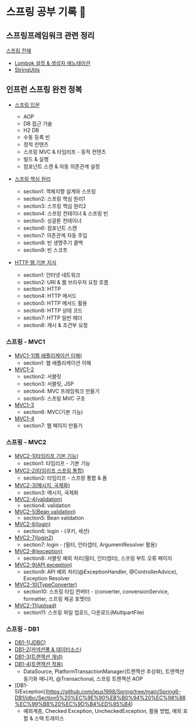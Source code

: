 # 스프링 공부 기록 💪

## 스프링프레임워크 관련 정리
[스프링 전체](https://github.com/jeus1998/Spring/tree/main/Spring)

- [Lombok 설정 & 생성자 애노테이션](https://github.com/jeus1998/Spring/blob/main/Spring/Lombok%20%EC%84%A4%EC%A0%95%20%26%20%EC%83%9D%EC%84%B1%EC%9E%90%20%EC%95%A0%EB%85%B8%ED%85%8C%EC%9D%B4%EC%85%98.md)
- [StringUtils](https://github.com/jeus1998/Spring/blob/main/Spring/StringUtils.md)

## 인프런 스프링 완전 정복 

- [스프링 입문](https://github.com/jeus1998/Spring/tree/main/Spring1/hello-spring/src)
  - AOP
  - DB 접근 기술 
  - H2 DB
  - 수동 등록 빈 
  - 정적 컨텐츠
  - 스프링 MVC & 타임리프 - 동적 컨텐츠 
  - 빌드 & 실행 
  - 컴포넌트 스캔 & 자동 의존관계 설정 

- [스프링 핵심 원리](https://github.com/jeus1998/Spring/tree/main/Spring2/core/src/%EC%8A%A4%ED%94%84%EB%A7%81%20%ED%95%B5%EC%8B%AC%20%EC%9B%90%EB%A6%AC%20-%20%EA%B8%B0%EB%B3%B8%ED%8E%B8)
  - section1: 객체지향 설계와 스프링 
  - section2: 스프링 핵심 원리1
  - section3: 스프링 핵심 원리2
  - section4: 스프링 컨테이너 & 스프링 빈 
  - section5: 싱글톤 컨테이너 
  - section6: 컴포넌트 스캔 
  - section7: 의존관계 자동 주입 
  - section8: 빈 생명주기 콜백 
  - section9: 빈 스코프 
- [HTTP 웹 기본 지식](https://github.com/jeus1998/Spring/tree/main/Spring3-HTTP)
  - section1: 인터넷 네트워크 
  - section2: URI & 웹 브라우저 요청 흐름 
  - section3: HTTP 
  - section4: HTTP 메서드
  - section5: HTTP 메서드 활용 
  - section6: HTTP 상태 코드 
  - section7: HTTP 일반 헤더 
  - section8: 캐시 & 조건부 요청 

### 스프링 - MVC1
- [MVC1-1(웹 애플리케이션 이해)](https://github.com/jeus1998/Spring/tree/main/Spring4-MVC1/1%20%EC%9B%B9%20%EC%95%A0%ED%94%8C%EB%A6%AC%EC%BC%80%EC%85%98%20%EC%9D%B4%ED%95%B4)
  - section1: 웹 애플리케이션 이해 
- [MVC1-2](https://github.com/jeus1998/Spring/tree/main/Spring4-MVC1/2%20Servlet/servlet/src/%EC%8A%A4%ED%94%84%EB%A7%81%20MVC%201)
  - section2: 서블릿
  - section3: 서블릿, JSP
  - section4: MVC 프레임워크 만들기
  - section5: 스프링 MVC 구조
- [MVC1-3](https://github.com/jeus1998/Spring/tree/main/Spring4-MVC1/mvc/src/%EA%B8%B0%EB%A1%9D)
  - section6: MVC(기본 기능)
- [MVC1-4](https://github.com/jeus1998/Spring/tree/main/Spring4-MVC1/itemservice/src/%EA%B8%B0%EB%A1%9D)
  - section7: 웹 페이지 만들기 

### 스프링 - MVC2
- [MVC2-1(타임리프 기본 기능)](https://github.com/jeus1998/Spring/tree/main/Spring5-MVC2/thymeleaf/src/%EA%B8%B0%EB%A1%9D)
  - section1: 타임리프 - 기본 기능
- [MVC2-2(타임리프 스프링 통합)](https://github.com/jeus1998/Spring/tree/main/Spring5-MVC2/form/src/%EA%B8%B0%EB%A1%9D)
  - section2: 타임리프 - 스프랑 통합 & 폼
- [MVC2-3(메시지, 국제화)](https://github.com/jeus1998/Spring/tree/main/Spring5-MVC2/message/src/%EA%B8%B0%EB%A1%9D)
  - section3: 메시지, 국제화 
- [MVC2-4(validation)](https://github.com/jeus1998/Spring/tree/main/Spring5-MVC2/validation/src/%EA%B8%B0%EB%A1%9D)
  - section4: validation
- [MVC2-5(Bean validation)](https://github.com/jeus1998/Spring/tree/main/Spring5-MVC2/validation/src/%EA%B8%B0%EB%A1%9D2%20-%20Bean%20Validation)
  - section5: Bean validation
- [MVC2-6(login)](https://github.com/jeus1998/Spring/tree/main/Spring5-MVC2/login/src)
  - section6: login - (쿠키, 세션)
- [MVC2-7(login2)](https://github.com/jeus1998/Spring/tree/main/Spring5-MVC2/login/src/%EC%84%B9%EC%85%98%207%20%EB%A1%9C%EA%B7%B8%EC%9D%B8%20%EC%B2%98%EB%A6%AC2(%ED%95%84%ED%84%B0%2C%20%EC%9D%B8%ED%84%B0%EC%85%89%ED%84%B0))
  - section7: login - (필터, 인터셉터, ArgumentResolver 활용)
- [MVC2-8(exception)](https://github.com/jeus1998/Spring/tree/main/Spring5-MVC2/exception/src/%EC%84%B9%EC%85%988%20%EC%98%88%EC%99%B8%20%EC%B2%98%EB%A6%AC%EC%99%80%20%EC%98%A4%EB%A5%98%20%ED%8E%98%EC%9D%B4%EC%A7%80)
  - section8: 서블릿 예외 처리(필터, 인터셉터), 스프링 부트 오류 페이지
- [MVC2-9(API exception)](https://github.com/jeus1998/Spring/tree/main/Spring5-MVC2/exception/src/%EC%84%B9%EC%85%989%20API%20%EC%98%88%EC%99%B8%20%EC%B2%98%EB%A6%AC)
  - section9: API 예외 처리(@ExceptionHandler, @ControllerAdvice), Exception Resolver
- [MVC2-10(TypeConverter)](https://github.com/jeus1998/Spring/tree/main/Spring5-MVC2/typeconverter/src/%EC%84%B9%EC%85%98%2010%20%EC%8A%A4%ED%94%84%EB%A7%81%20%ED%83%80%EC%9E%85%20%EC%BB%A8%EB%B2%84%ED%84%B0)
  - section10: 스프링 타입 컨버터 - (converter, conversionService, formatter, 스프링 제공 포멧터)
- [MVC2-11(upload)](https://github.com/jeus1998/Spring/tree/main/Spring5-MVC2/upload/src/%EC%84%B9%EC%85%98%2011%20%ED%8C%8C%EC%9D%BC%20%EC%97%85%EB%A1%9C%EB%93%9C)
  - section11: 스프링 파일 업로드, 다운로드(MultipartFile)

### 스프링 - DB1
- [DB1-1(JDBC)](https://github.com/jeus1998/Spring/tree/main/Spring6-DB1/jdbc/Section1%20JDBC%20%EC%9D%B4%ED%95%B4)
- [DB1-2(커넥션풀 & 데이터소스)](https://github.com/jeus1998/Spring/tree/main/Spring6-DB1/jdbc/Section2%20%EC%BB%A4%EB%84%A5%EC%85%98%ED%92%80%EA%B3%BC%20%EB%8D%B0%EC%9D%B4%ED%84%B0%EC%86%8C%EC%8A%A4%20%EC%9D%B4%ED%95%B4)
- [DB1-3(트랜잭션 개념)](https://github.com/jeus1998/Spring/tree/main/Spring6-DB1/jdbc/Section3%20%ED%8A%B8%EB%9E%9C%EC%9E%AD%EC%85%98%20%EC%9D%B4%ED%95%B4)
- [DB1-4(트랜잭션 적용)](https://github.com/jeus1998/Spring/tree/main/Spring6-DB1/jdbc/Section4%20%EC%8A%A4%ED%94%84%EB%A7%81%EA%B3%BC%20%EB%AC%B8%EC%A0%9C%20%ED%95%B4%EA%B2%B0%20-%20%ED%8A%B8%EB%9E%9C%EC%9E%AD%EC%85%98)
  - DataSource, PlatformTransactionManager(트랜잭션 추상화), 트랜잭션 동기화 매니저, @Transactional, 스프링 트랜잭션 AOP
- [DB1-5(Exception)]https://github.com/jeus1998/Spring/tree/main/Spring6-DB1/jdbc/Section5%20%EC%9E%90%EB%B0%94%20%EC%98%88%EC%99%B8%20%EC%9D%B4%ED%95%B4)
  - 예외계층, Checked Exception, UncheckedException, 활용 방법, 예외 포함 & 스택 트레이스


